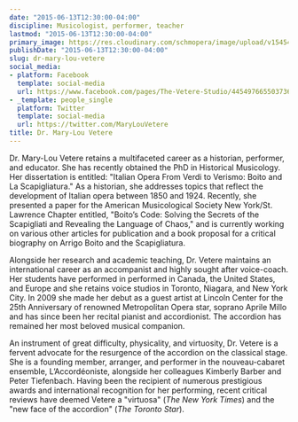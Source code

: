 ```yaml
---
date: "2015-06-13T12:30:00-04:00"
discipline: Musicologist, performer, teacher
lastmod: "2015-06-13T12:30:00-04:00"
primary_image: https://res.cloudinary.com/schmopera/image/upload/v1545409169/media/webhook-uploads/1434212952119/mlv004.jpg.jpg
publishDate: "2015-06-13T12:30:00-04:00"
slug: dr-mary-lou-vetere
social_media:
- platform: Facebook
  template: social-media
  url: https://www.facebook.com/pages/The-Vetere-Studio/445497665503736?fref=nf
- _template: people_single
  platform: Twitter
  template: social-media
  url: https://twitter.com/MaryLouVetere
title: Dr. Mary-Lou Vetere
---
```

Dr. Mary-Lou Vetere retains a multifaceted career as a historian, performer, and educator. She has recently obtained the PhD in Historical Musicology. Her dissertation is entitled: "Italian Opera From Verdi to Verismo: Boito and La Scapigliatura." As a historian, she addresses topics that reflect the development of Italian opera between 1850 and 1924. Recently, she presented a paper for the American Musicological Society New York/St. Lawrence Chapter entitled, "Boito’s Code: Solving the Secrets of the Scapigliati and Revealing the Language of Chaos," and is currently working on various other articles for publication and a book proposal for a critical biography on Arrigo Boito and the Scapigliatura.

Alongside her research and academic teaching, Dr. Vetere maintains an international career as an accompanist and highly sought after voice-coach. Her students have performed in performed in Canada, the United States, and Europe and she retains voice studios in Toronto, Niagara, and New York City. In 2009 she made her debut as a guest artist at Lincoln Center for the 25th Anniversary of renowned Metropolitan Opera star, soprano Aprile Millo and has since been her recital pianist and accordionist. The accordion has remained her most beloved musical companion.

An instrument of great difficulty, physicality, and virtuosity, Dr. Vetere is a fervent advocate for the resurgence of the accordion on the classical stage. She is a founding member, arranger, and performer in the nouveau-cabaret ensemble, L’Accordéoniste, alongside her colleagues Kimberly Barber and Peter Tiefenbach. Having been the recipient of numerous prestigious awards and international recognition for her performing, recent critical reviews have deemed Vetere a "virtuosa" (*The New York Times*) and the "new face of the accordion" (*The Toronto Star*).